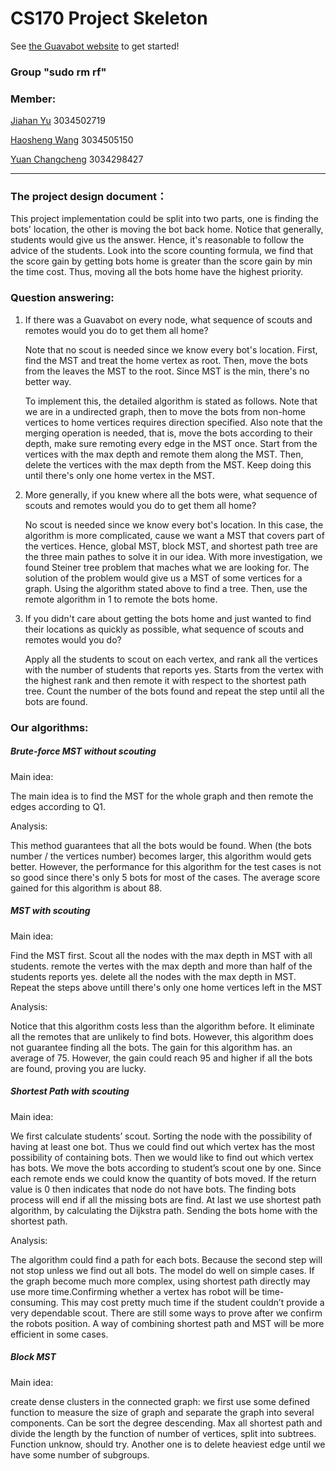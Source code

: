 # CS170 Project Skeleton

See [the Guavabot website](http://guavabot.cs170.org/) to get started!

### Group "sudo rm rf"

### Member:

[Jiahan Yu](<https://github.com/VirginiaYu>) 3034502719

[Haosheng Wang](<https://github.com/FlyingDutchman1007>) 3034505150

[Yuan Changcheng](<https://github.com/EricYJA>) 3034298427

---

### The project design document：

This project implementation could be split into two parts, one is finding the bots' location, the other is moving the bot back home. Notice that generally, students would give us the answer. Hence, it's reasonable to follow the advice of the students. Look into the score counting formula, we find that the score gain by getting bots home is greater than the score gain by min the time cost. Thus, moving all the bots home have the highest priority. 



### Question answering:

1. If there was a Guavabot on every node, what sequence of scouts and remotes would you do to get them all home?

   Note that no scout is needed since we know every bot's location. First, find the MST and treat the home vertex as root. Then, move the bots from the leaves the MST to the root. Since MST is the min, there's no better way. 

   To implement this, the detailed algorithm is stated as follows. Note that we are in a undirected graph, then to move the bots from non-home vertices to home vertices requires direction specified. Also note that the merging operation is needed, that is, move the bots according to their depth, make sure remoting every edge in the MST once. Start from the vertices with the max depth and remote them along the MST. Then, delete the vertices with the max depth from the MST. Keep doing this until there's only one home vertex in the MST. 


2. More generally, if you knew where all the bots were, what sequence of scouts and remotes would you do to get them all home?

   No scout is needed since we know every bot's location. In this case, the algorithm is more complicated, cause we want a MST that covers part of the vertices. Hence, global MST, block MST, and shortest path tree are the three main pathes to solve it in our idea. With more investigation, we found Steiner tree problem that maches what
   we are looking for. The solution of the problem would give us a MST of some vertices for a graph. Using the algorithm stated above to find a tree. Then, use the remote algorithm in 1 to remote the bots home. 
   
3. If you didn't care about getting the bots home and just wanted to find their locations as quickly as possible, what sequence of scouts and remotes would you do?

   Apply all the students to scout on each vertex, and rank all the vertices with the number of students that reports yes. Starts from the vertex with the highest rank and then remote it with respect to the shortest path tree. Count the number of the 
   bots found and repeat the step until all the bots are found. 



### Our algorithms:

##### Brute-force MST without scouting

Main idea:

The main idea is to find the MST for the whole graph and then remote the edges according to Q1. 

Analysis:

This method guarantees that all the bots would be found. When (the bots number / the vertices number) becomes larger, this algorithm would gets better. However, the performance for this algorithm for the test cases is not so good since there's only 5 bots for most of the cases. The average score gained for this algorithm is about 88. 



##### MST with scouting

Main idea:

Find the MST first. Scout all the nodes with the max depth in MST with all students. remote the vertes with the max depth and more than half of the students reports yes. delete all the nodes with the max depth in MST. Repeat the steps above untill there's only one home vertices left in the MST

Analysis:

Notice that this algorithm costs less than the algorithm before. It eliminate all the remotes that are unlikely to find bots. However, this algorithm does not guarantee finding all the bots. The gain for this algorithm has. an average of 75. However, the gain could reach 95 and higher if all the bots are found, proving you are lucky. 



##### Shortest Path with scouting

Main idea:

We first calculate students’ scout. Sorting the node with the possibility of having at least one bot. Thus we could find out which vertex has the most possibility of containing bots. Then we would like to find out which vertex has bots. We move the bots according to student’s scout one by one. Since each remote ends we could know the quantity of bots moved. If the return value is 0 then indicates that node do not have bots. The finding bots process will end if all the missing bots are find. At last we use shortest path algorithm, by calculating the Dijkstra path. Sending the bots home with the shortest path.

Analysis:

The algorithm could find a path for each bots. Because the second step will not stop unless we find out all bots. The model do well on simple cases. If the graph become much more complex, using shortest path directly may use more time.Confirming whether a vertex has robot will be time-consuming. This may cost pretty much time if the student couldn’t provide a very dependable scout. There are still some ways to prove after we confirm the robots position. A way of combining shortest path and MST will be more efficient in some cases.



##### Block MST 

Main idea:

create dense clusters in the connected graph: we first use some defined function to measure the size of graph and separate the graph into several components. Can be sort the degree descending. Max all shortest path and divide the length by the function of number of vertices, split into subtrees. Function unknow, should try. Another one is to delete heaviest edge until we have some number of subgroups.





